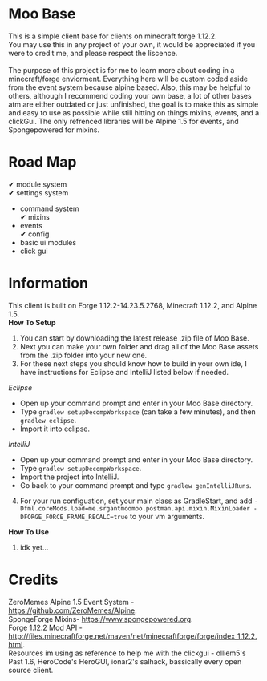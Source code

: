 # Moo Base
This is a simple client base for clients on minecraft forge 1.12.2. <br />
You may use this in any project of your own, it would be appreciated if you were to credit me, and please respect the liscence. <br />
<br />
The purpose of this project is for me to learn more about coding in a minecraft/forge enviorment. Everything here will be custom coded aside from the event system because alpine based. Also, this may be helpful to others, although I recommend coding your own base, a lot of other bases atm are either outdated or just unfinished, the goal is to make this as simple and easy to use as possible while still hitting on things mixins, events, and a clickGui. The only refrenced libraries will be Alpine 1.5 for events, and Spongepowered for mixins. <br />
# Road Map 
✔ module system <br />
✔ settings system <br />
- command system <br />
✔ mixins <br />
- events <br />
✔ config <br />
- basic ui modules <br />
- click gui <br />
# Information
This client is built on Forge 1.12.2-14.23.5.2768, Minecraft 1.12.2, and Alpine 1.5. <br />
**How To Setup** <br />
1. You can start by downloading the latest release .zip file of Moo Base. <br />
2. Next you can make your own folder and drag all of the Moo Base assets from the .zip folder into your new one. <br />
3. For these next steps you should know how to build in your own ide, I have instructions for Eclipse and IntelliJ listed below if needed. <br />

*Eclipse* <br />
- Open up your command prompt and enter in your Moo Base directory. 
- Type `gradlew setupDecompWorkspace` (can take a few minutes), and then `gradlew eclipse`.
- Import it into eclipse.

*IntelliJ*
- Open up your command prompt and enter in your Moo Base directory.
- Type `gradlew setupDecompWorkspace`.
- Import the project into IntelliJ.
- Go back to your command prompt and type `gradlew genIntelliJRuns`.

4. For your run configuation, set your main class as GradleStart, and add `-Dfml.coreMods.load=me.srgantmoomoo.postman.api.mixin.MixinLoader -DFORGE_FORCE_FRAME_RECALC=true` to your vm arguments. <br />

**How To Use** <br />
1. idk yet... <br />
# Credits
ZeroMemes Alpine 1.5 Event System - https://github.com/ZeroMemes/Alpine. <br />
SpongeForge Mixins- https://www.spongepowered.org. <br />
Forge 1.12.2 Mod API - http://files.minecraftforge.net/maven/net/minecraftforge/forge/index_1.12.2.html. <br />
Resources im using as reference to help me with the clickgui - olliem5's Past 1.6, HeroCode's HeroGUI, ionar2's salhack, bassically every open source client.

